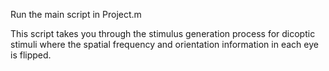 Run the main script in Project.m

This script takes you through the stimulus generation process for dicoptic stimuli where the spatial frequency and orientation information in each eye is flipped. 

